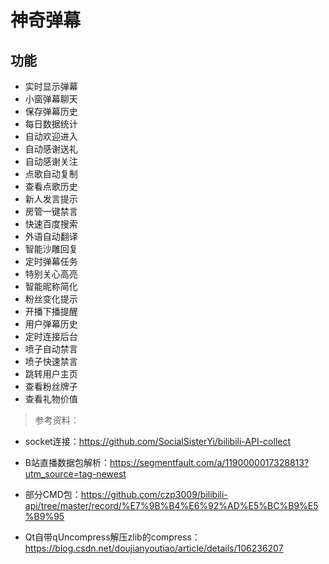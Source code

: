 神奇弹幕
===

## 功能

- 实时显示弹幕
- 小窗弹幕聊天
- 保存弹幕历史
- 每日数据统计
- 自动欢迎进入
- 自动感谢送礼
- 自动感谢关注
- 点歌自动复制
- 查看点歌历史
- 新人发言提示
- 房管一键禁言
- 快速百度搜索
- 外语自动翻译
- 智能沙雕回复
- 定时弹幕任务
- 特别关心高亮
- 智能昵称简化
- 粉丝变化提示
- 开播下播提醒
- 用户弹幕历史
- 定时连接后台
- 喷子自动禁言
- 喷子快速禁言
- 跳转用户主页
- 查看粉丝牌子
- 查看礼物价值





> 参考资料：

- socket连接：https://github.com/SocialSisterYi/bilibili-API-collect

- B站直播数据包解析：https://segmentfault.com/a/1190000017328813?utm_source=tag-newest

- 部分CMD包：https://github.com/czp3009/bilibili-api/tree/master/record/%E7%9B%B4%E6%92%AD%E5%BC%B9%E5%B9%95

- Qt自带qUncompress解压zlib的compress：https://blog.csdn.net/doujianyoutiao/article/details/106236207
